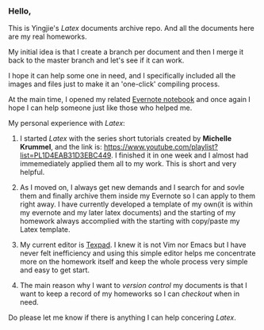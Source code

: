 ### Hello, 

This is Yingjie's *Latex* documents archive repo. And all the documents here are my real homeworks. 

My initial idea is that I create a branch per document and then I merge it back to the master branch and let's see if it can work.

I hope it can help some one in need, and I specifically included all the images and files just to make it an 'one-click' compiling process.

At the main time, I opened my related [Evernote notebook](https://www.evernote.com/pub/y1275963/latex) and once again I hope I can help someone just like those who helped me.

My personal experience with *Latex*:

1. I started *Latex* with the series short tutorials created by **Michelle Krummel**, and the link is: https://www.youtube.com/playlist?list=PL1D4EAB31D3EBC449. I finished it in one week and I almost had immemediately applied them all to my work. This is short and very helpful.

2. As I moved on, I always get new demands and I search for and sovle them and finally archive them inside my Evernote so I can apply to them right away. I have currently developed a template of my own(it is within my evernote and my later latex documents) and the starting of my homework always accomplied with the starting with copy/paste my Latex template.

3. My current editor is [Texpad](https://www.texpadapp.com/). I knew it is not Vim nor Emacs but I have never felt inefficiency and using this simple editor helps me concentrate more on the homework itself and keep the whole process very simple and easy to get start.

4. The main reason why I want to *version control* my documents is that I want to keep a record of my homeworks so I can *checkout* when in need.


Do please let me know if there is anything I can help concering *Latex*.



